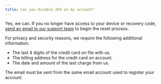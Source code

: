 ```yaml
---
title: Can you disable 2FA on my account?
---
```


Yes, we can. If you no longer have access to your device or recovery code, [send an email to our support team][1] to begin the reset process.

For privacy and security reasons, we require the following additional information:

- The last 4 digits of the credit card on file with us.
- The billing address for the credit card on account.
- The date and amount of the last charge from us.

<div class="alert alert-info">The email must be sent from the same email account used to register your account.</div>

[1]: mailto:support@cloudcraft.co
